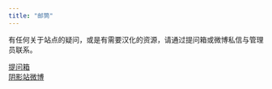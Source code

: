 ```yaml
---
title: "邮筒"
---
```

有任何关于站点的疑问，或是有需要汉化的资源，请通过提问箱或微博私信与管理员联系。

[提问箱](https://box.n3ko.cc/_/intheshade)  
[阴影站微博](https://weibo.com/u/9122730703)